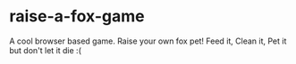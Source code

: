 # raise-a-fox-game
A cool browser based game. Raise your own fox pet! Feed it, Clean it, Pet it but don't let it die :(
